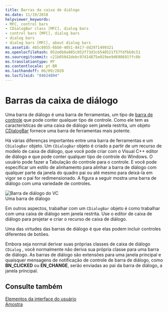 ```yaml
---
title: Barras da caixa de diálogo
ms.date: 11/19/2018
helpviewer_keywords:
- MFC, control bars
- CDialogBar class [MFC], dialog bars
- control bars [MFC], dialog bars
- dialog bars
- dialog bars [MFC], about dialog bars
ms.assetid: 485c8055-6bb0-4051-8417-dd2971499321
ms.openlocfilehash: 052e0b8a085c052f73d3c6540521f57fdfbb9c51
ms.sourcegitcommit: c21b05042debc97d14875e019ee9d698691ffc0b
ms.translationtype: MT
ms.contentlocale: pt-BR
ms.lasthandoff: 06/09/2020
ms.locfileid: "84624894"
---
```

# <a name="dialog-bars"></a>Barras da caixa de diálogo

Uma barra de diálogo é uma barra de ferramentas, um tipo de [barra de controle](control-bars.md) que pode conter qualquer tipo de controle. Como ele tem as características de uma caixa de diálogo sem janela restrita, um objeto [CDialogBar](reference/cdialogbar-class.md) fornece uma barra de ferramentas mais potente.

Há várias diferenças importantes entre uma barra de ferramentas e um `CDialogBar` objeto. Um `CDialogBar` objeto é criado a partir de um recurso de modelo de caixa de diálogo, que você pode criar com o Visual C++ editor de diálogo e que pode conter qualquer tipo de controle do Windows. O usuário pode fazer a Tabulação do controle para o controle. E você pode especificar um estilo de alinhamento para alinhar a barra de diálogo com qualquer parte da janela do quadro pai ou até mesmo para deixá-la em vigor se o pai for redimensionado. A figura a seguir mostra uma barra de diálogo com uma variedade de controles.

![Barra de diálogo do VC](../mfc/media/vc378t1.gif "Barra de diálogo do VC") <br/>
Uma barra de diálogo

Em outros aspectos, trabalhar com um `CDialogBar` objeto é como trabalhar com uma caixa de diálogo sem janela restrita. Use o editor de caixa de diálogo para projetar e criar o recurso de caixa de diálogo.

Uma das virtudes das barras de diálogo é que elas podem incluir controles diferentes de botões.

Embora seja normal derivar suas próprias classes de caixa de diálogo `CDialog` , você normalmente não deriva sua própria classe para uma barra de diálogo. As barras de diálogo são extensões para uma janela principal e quaisquer mensagens de notificação de controle de barra de diálogo, como **BN_CLICKED** ou **EN_CHANGE**, serão enviadas ao pai da barra de diálogo, a janela principal.

## <a name="see-also"></a>Consulte também

[Elementos da interface do usuário](user-interface-elements-mfc.md)<br/>
[Amostra](../overview/visual-cpp-samples.md)
